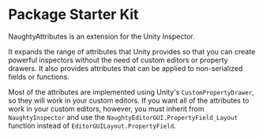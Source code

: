 ﻿# Package Starter Kit

NaughtyAttributes is an extension for the Unity Inspector.

It expands the range of attributes that Unity provides so that you can create powerful inspectors without the need of
custom editors or property drawers. It also provides attributes that can be applied to non-serialized fields or
functions.

Most of the attributes are implemented using Unity's `CustomPropertyDrawer`, so they will work in your custom editors.
If you want all of the attributes to work in your custom editors, however, you must inherit from `NaughtyInspector` and
use the `NaughtyEditorGUI.PropertyField_Layout` function instead of `EditorGUILayout.PropertyField`.